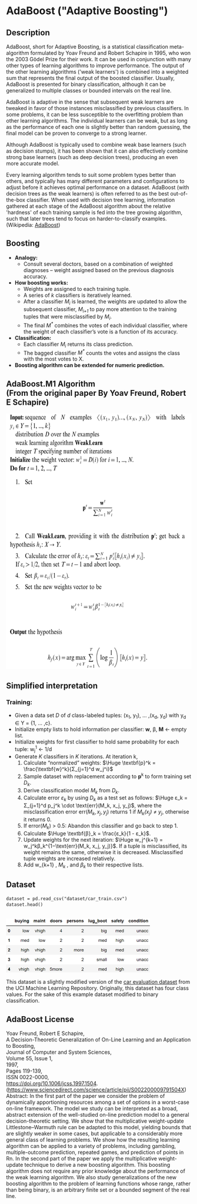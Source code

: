 # AdaBoost ("Adaptive Boosting")

## Description

AdaBoost, short for Adaptive Boosting, is a statistical classification meta-algorithm formulated by Yoav Freund and 
Robert Schapire in 1995, who won the 2003 Gödel Prize for their work. It can be used in conjunction with many other 
types of learning algorithms to improve performance. The output of the other learning algorithms ('weak learners') is 
combined into a weighted sum that represents the final output of the boosted classifier. Usually, AdaBoost is presented 
for binary classification, although it can be generalized to multiple classes or bounded intervals on the real line.

AdaBoost is adaptive in the sense that subsequent weak learners are tweaked in favor of those instances misclassified 
by previous classifiers. In some problems, it can be less susceptible to the overfitting problem than other learning 
algorithms. The individual learners can be weak, but as long as the performance of each one is slightly better than 
random guessing, the final model can be proven to converge to a strong learner.

Although AdaBoost is typically used to combine weak base learners (such as decision stumps), it has been shown that it 
can also effectively combine strong base learners (such as deep decision trees), producing an even more accurate model.

Every learning algorithm tends to suit some problem types better than others, and typically has many different 
parameters and configurations to adjust before it achieves optimal performance on a dataset. AdaBoost (with decision 
trees as the weak learners) is often referred to as the best out-of-the-box classifier. When used with decision tree 
learning, information gathered at each stage of the AdaBoost algorithm about the relative 'hardness' of each training 
sample is fed into the tree growing algorithm, such that later trees tend to focus on harder-to-classify examples. 
(Wikipedia: [AdaBoost](https://en.wikipedia.org/wiki/AdaBoost))

## Boosting

- **Analogy:** 
  - Consult several doctors, based on a combination of weighted diagnoses – weight assigned based on the previous 
  diagnosis accuracy.
- **How boosting works:**
  - Weights are assigned to each training tuple.
  - A series of _k_ classifiers is iteratively learned.
  - After a classifier _M<sub>i</sub>_ is learned, the weights are updated to allow the subsequent classifier, 
  _M<sub>i+1</sub>_ to pay more attention to the training tuples that were misclassified by _M<sub>i</sub>_.
  - The final _M<sup>*</sup>_ combines the votes of each individual classifier, where the weight of each classifier’s 
  vote is a function of its accuracy.
- **Classification:**
  - Each classifier _M<sub>i</sub>_ returns its class prediction.
  - The bagged classifier _M<sup>*</sup>_ counts the votes and assigns the class with the most votes to X.
- **Boosting algorithm can be extended for numeric prediction.**

## AdaBoost.M1 Algorithm<br/>(From the original paper By Yoav Freund, Robert E Schapire)

<picture>
  <source media="(prefers-color-scheme: dark)" srcset="assets/Algorithm-dark.png" width="615" height="695">
  <img alt="Algorithm-light img" src="assets/Algorithm-light.png" width="615" height="695">
</picture>

## Simplified interpretation
### Training:
- Given a data set _D_ of _d_ class-labeled tuples: (x<sub>1</sub>, y<sub>1</sub>), ... ,(x<sub>d</sub>, y<sub>d</sub>) 
with y<sub>d</sub> ∈ Y = {1, ... ,c}.
- Initialize empty lists to hold information per classifier: **w**, β, **M** ← empty list.
- Initialize weights for first classifier to hold same probability for each tuple: w<sub>j</sub><sup>1</sup> ← 1/d
- Generate _K_ classifiers in _K_ iterations. At iteration k,
  1. Calculate “normalized” weights: $\Huge \textbf{p}^k = \frac{\textbf{w}^k}{Σ_{j=1}^d w_j^i}$
  2. Sample dataset with replacement according to **p**<sup>k</sup> to form training set _D<sub>k</sub>_.
  3. Derive classification model _M<sub>k</sub>_ from _D<sub>k</sub>_.
  4. Calculate error _ε<sub>k</sub>_ by using _D<sub>k</sub>_ as a test set as follows: 
  $\Huge ε_k = Σ_{j=1}^d p_j^k \cdot \text{err}(M_k, x_j, y_j)$, where the misclassification error 
  $\text{err}(M_k, x_j, y_j)$ returns 1 if _M<sub>k</sub>(x<sub>j</sub>) ≠ y<sub>j</sub>_, otherwise it returns 0.
  5. If $\text{error}(M_k)$ > 0.5: Abandon this classifier and go back to step 1.
  6. Calculate $\Huge \textbf{β}_k = \frac{ε_k}{1 - ε_k}$.
  7. Update weights for the next iteration: $\Huge w_j^{k+1} = w_j^kβ_k^{1−\text{err}(M_k, x_j, y_j)}$. If a tuple is 
  misclassified, its weight remains the same, otherwise it is decreased. Misclassified tuple weights are increased 
  relatively.
  8. Add w_{k+1} , _M<sub>k</sub>_ , and _β<sub>k</sub>_ to their respective lists.



## Dataset
    dataset = pd.read_csv("dataset/car_train.csv")
    dataset.head()
<br/>
<img src="assets/Dataset.png" alt="Image" width="391" height="146"> <br/>

This dataset is a slightly modified version of the [car evaluation dataset](https://archive.ics.uci.edu/ml/datasets/Car+Evaluation) 
from the UCI Machine Learning Repository. Originally, this dataset has four class values. For the sake of this example 
dataset modified to binary classification.<br/>

## AdaBoost License

Yoav Freund, Robert E Schapire, <br/>
A Decision-Theoretic Generalization of On-Line Learning and an Application to Boosting, <br/>
Journal of Computer and System Sciences, <br/>
Volume 55, Issue 1, <br/>
1997, <br/>
Pages 119-139, <br/>
ISSN 0022-0000, <br/>
https://doi.org/10.1006/jcss.1997.1504. <br/>
(https://www.sciencedirect.com/science/article/pii/S002200009791504X)<br/>
Abstract: In the first part of the paper we consider the problem of dynamically apportioning resources among a set of options in a worst-case on-line framework. The model we study can be interpreted as a broad, abstract extension of the well-studied on-line prediction model to a general decision-theoretic setting. We show that the multiplicative weight-update Littlestone–Warmuth rule can be adapted to this model, yielding bounds that are slightly weaker in some cases, but applicable to a considerably more general class of learning problems. We show how the resulting learning algorithm can be applied to a variety of problems, including gambling, multiple-outcome prediction, repeated games, and prediction of points in Rn. In the second part of the paper we apply the multiplicative weight-update technique to derive a new boosting algorithm. This boosting algorithm does not require any prior knowledge about the performance of the weak learning algorithm. We also study generalizations of the new boosting algorithm to the problem of learning functions whose range, rather than being binary, is an arbitrary finite set or a bounded segment of the real line. <br/>
